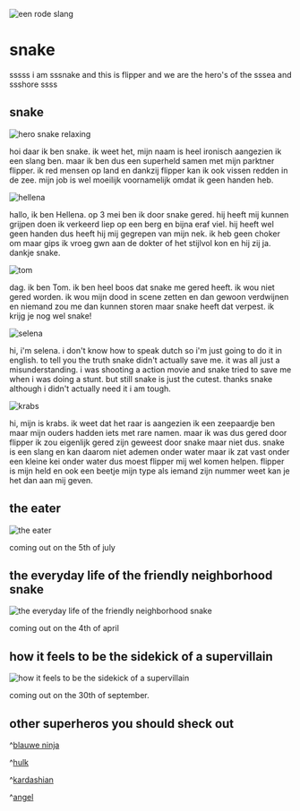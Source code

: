 ![een rode slang](https://i.pinimg.com/736x/c7/61/fd/c761fd10f3566995e8ce56a3bbb6c585.jpg)
# snake 

sssss i am sssnake and this is flipper and we are the hero's of the sssea and ssshore ssss

 ## snake

 ![hero snake relaxing](https://cdn.shopify.com/s/files/1/0343/3621/1079/products/Slang_530x@2x.jpg?v=1605852359)

 hoi daar ik ben snake. ik weet het, mijn naam is heel ironisch aangezien ik een slang ben. maar ik ben dus een superheld samen met mijn parktner flipper. ik red mensen op land en dankzij flipper kan ik ook vissen redden in de zee. mijn job is wel moeilijk voornamelijk omdat ik geen handen heb.

![hellena](https://pbs.twimg.com/profile_images/1316304687860191232/T4bfEREK_400x400.jpg)

hallo, ik ben Hellena. op 3 mei ben ik door snake gered. hij heeft mij kunnen grijpen doen ik verkeerd liep op een berg en bijna eraf viel. hij heeft wel geen handen dus heeft hij mij gegrepen van mijn nek. ik heb geen choker om maar gips ik vroeg gwn aan de dokter of het stijlvol kon en hij zij ja. dankje snake.

![tom](https://img.gva.be/zyyVyOW4wFXR61S2KdgI6YixIag=/960x640/smart/https%3A%2F%2Fstatic.gva.be%2FAssets%2FImages_Upload%2F2020%2F10%2F05%2F216982f2-0716-11eb-b5ff-b3323cd0c626.jpg)

dag. ik ben Tom. ik ben heel boos dat snake me gered heeft. ik wou niet gered worden. ik wou mijn dood in scene zetten en dan gewoon verdwijnen en niemand zou me dan kunnen storen maar snake heeft dat verpest. ik krijg je nog wel snake!

![selena](https://images0.persgroep.net/rcs/rEgxBJsm8P0o0v2UN5Y9Bc5k3eI/diocontent/174335311/_fitwidth/694/?appId=21791a8992982cd8da851550a453bd7f&quality=0.8)

hi, i'm selena. i don't know how to speak dutch so i'm just going to do it in english. to tell you the truth snake didn't actually save me. it was all just a misunderstanding. i was shooting a action movie and snake tried to save me when i was doing a stunt. but still snake is just the cutest. thanks snake although i didn't actually need it i am tough.

![krabs](https://media.s-bol.com/NkD3PMYL64OL/550x766.jpg)

hi, mijn is krabs. ik weet dat het raar is aangezien ik een zeepaardje ben maar mijn ouders hadden iets met rare namen. maar ik was dus gered door flipper ik zou eigenlijk gered zijn geweest door snake maar niet dus. snake is een slang en kan daarom niet ademen onder water maar ik zat vast onder een kleine kei onder water dus moest flipper mij wel komen helpen. flipper is mijn held en ook een beetje mijn type als iemand zijn nummer weet kan je het dan aan mij geven.

## the eater

![the eater](https://lowres.cartooncollections.com/snakes-giant_snakes-boa_constrictors-phones-mobile_phones-technology-WD600023_low.jpg)

coming out on the 5th of july 

## the everyday life of the friendly neighborhood snake

![the everyday life of the friendly neighborhood snake](https://www.cartoonistgroup.com/properties/speedbump/art_images/cg5eb8feca7e001.jpg)

coming out on the 4th of april

## how it feels to be the sidekick of a supervillain

![how it feels to be the sidekick of a supervillain](https://static.wikia.nocookie.net/villains/images/9/9c/05f4baa92c0c455012b02c878350ce68--marvel-villains-marvel-characters.jpg/revision/latest/scale-to-width-down/250?cb=20170923003122)

coming out on the 30th of september.

## other superheros you should sheck out

^[blauwe ninja](https://www.gannett-cdn.com/-mm-/039172b1806912a899086417b1468e321fcb9fdd/c=0-205-2764-3890/local/-/media/2017/06/29/USATODAY/USATODAY/636343354450642079-NJGO-VERT-ELEMENT-Jay-DOM-2764x4096-master-rev-1.jpg)

^[hulk](https://www.manners.nl/wp-content/uploads/2021/02/marvel-comics-immortal-hulk-anti-semitische-easter-egg-jewery-avengers.jpg)

^[kardashian](https://i.pinimg.com/564x/9a/0d/fd/9a0dfde3adad7803166ad2122af5c0a3.jpg)

^[angel](https://pbs.twimg.com/profile_images/1421621297763733505/xg2SJfJD_400x400.jpg)


